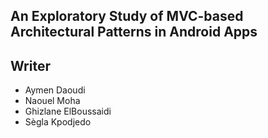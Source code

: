 ## An Exploratory Study of MVC-based Architectural Patterns in Android Apps

## Writer
- Aymen Daoudi
- Naouel Moha
- Ghizlane ElBoussaidi
- Sègla Kpodjedo

